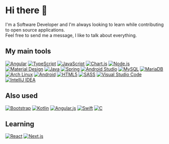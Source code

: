 # Hi there 👋

I'm a Software Developer and I'm always looking to learn while contributing to open source applications.  
Feel free to send me a message, I like to talk about everything.

## My main tools

[![Angular](https://img.shields.io/badge/-Angular-FF0000?logo=angular&style=for-the-badge)](https://angular.io)
[![TypeScript](https://img.shields.io/badge/-TypeScript-FFFFFF?logo=typescript&style=for-the-badge)](https://www.typescriptlang.org)
[![JavaScript](https://img.shields.io/badge/-JavaScript-000000?logo=javascript&style=for-the-badge)](https://www.ecma-international.org/publications-and-standards/standards/ecma-262/)
[![Chart.js](https://img.shields.io/badge/-Chart.js-333333?logo=chartdotjs&style=for-the-badge)](https://www.chartjs.org/)
[![Node.js](https://img.shields.io/badge/-Node.js-339933?logo=nodedotjs&logoColor=FFFFFF&style=for-the-badge)](https://nodejs.org)
[![Material Design](https://img.shields.io/badge/-Material%20Design-333333?logo=materialdesign&logoColor=FFFFFF&style=for-the-badge)](https://angular.io)
[![Java](https://img.shields.io/badge/-Java-f89820?style=for-the-badge)](https://www.java.com/)
[![Spring](https://img.shields.io/badge/spring-%236DB33F.svg?style=for-the-badge&logo=spring&logoColor=white)](https://spring.io/)
[![Android Studio](https://img.shields.io/badge/Android%20Studio-000000.svg?style=for-the-badge&logo=android-studio)](https://developer.android.com/studio)
[![MySQL](https://img.shields.io/badge/mysql-%2300f.svg?style=for-the-badge&logo=mysql&logoColor=white)](https://www.mysql.com)
[![MariaDB](https://img.shields.io/badge/MariaDB-003545?style=for-the-badge&logo=mariadb&logoColor=white)](https://mariadb.org/)
[![Arch Linux](https://img.shields.io/badge/Arch%20Linux-1793D1?logo=arch-linux&logoColor=fff&style=for-the-badge)](https://archlinux.org)
[![Android](https://img.shields.io/badge/Android-3DDC84?style=for-the-badge&logo=android&logoColor=white)](https://www.android.com)
[![HTML5](https://img.shields.io/badge/html5-%23E34F26.svg?style=for-the-badge&logo=html5&logoColor=white)](https://html.spec.whatwg.org/multipage/)
[![SASS](https://img.shields.io/badge/SASS-hotpink.svg?style=for-the-badge&logo=SASS&logoColor=white)](https://sass-lang.com/)
[![Visual Studio Code](https://img.shields.io/badge/Visual%20Studio%20Code-0078d7.svg?style=for-the-badge&logo=visual-studio-code&logoColor=white)](https://code.visualstudio.com/)
[![IntelliJ IDEA](https://img.shields.io/badge/IntelliJIDEA-000000.svg?style=for-the-badge&logo=intellij-idea&logoColor=white)](https://www.jetbrains.com/idea/)

## Also used

[![Bootstrap](https://img.shields.io/badge/bootstrap-%23563D7C.svg?style=for-the-badge&logo=bootstrap&logoColor=white)](https://getbootstrap.com/)
[![Kotlin](https://img.shields.io/badge/kotlin-%237F52FF.svg?style=for-the-badge&logo=kotlin&logoColor=white)](https://kotlinlang.org/)
[![Angular.js](https://img.shields.io/badge/Angular.js-%23E23237.svg?style=for-the-badge&logo=angularjs&logoColor=white)](https://angularjs.org/)
[![Swift](https://img.shields.io/badge/swift-F54A2A?style=for-the-badge&logo=swift&logoColor=white)](https://www.apple.com/swift/)
[![C](https://img.shields.io/badge/c-%2300599C.svg?style=for-the-badge&logo=c&logoColor=white)](https://www.iso.org/standard/74528.html)
## Learning

[![React](https://img.shields.io/badge/react-%2320232a.svg?style=for-the-badge&logo=react&logoColor=%2361DAFB)](https://reactjs.org/)
[![Next.js](https://img.shields.io/badge/Next.js-black?style=for-the-badge&logo=next.js&logoColor=white)](https://nextjs.org/)

<!--
**CristianAUnisa/CristianAUnisa** is a ✨ _special_ ✨ repository because its `README.md` (this file) appears on your GitHub profile.

Here are some ideas to get you started:

- 🔭 I’m currently working on ...
- 🌱 I’m currently learning ...
- 👯 I’m looking to collaborate on ...
- 🤔 I’m looking for help with ...
- 💬 Ask me about ...
- 📫 How to reach me: ...
- 😄 Pronouns: ...
- ⚡ Fun fact: ...
-->
